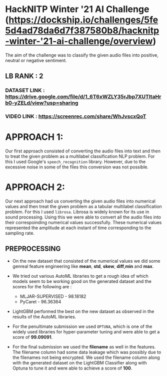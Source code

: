 # HackNITP Winter '21 AI Challenge (https://dockship.io/challenges/5fe5d4ad78da6d7f387580b8/hacknitp-winter-'21-ai-challenge/overview)

The aim of the challenge was to classify the given audio files into positive, neutral or negative sentiment.

## LB RANK : 2

### DATASET LINK : https://drive.google.com/file/d/1_6T6xWZLY35rJbp7XUTltaHrb0-yZELd/view?usp=sharing
### VIDEO LINK : https://screenrec.com/share/WhJvscxQoT

# APPROACH 1:

Our first approach consisted of converting the audio files into text and then to treat the given problem as a multilabel classification NLP problem. For this I used Google's ```speech_recognition``` library. However, due to the excessive noise in some of the files this conversion was not possible. 

# APPROACH 2:

Our next approach had us converting the given audio files into numerical values and then treat the given problem as a tabular multilabel classification problem. For this I used ```librosa```. Librosa is widely known for its use in sound processing. Using this we were able to convert all the audio files into their correspoinding numerical values successfully. These numerical values represented the amplitude at each instant of time corresponding to the sampling rate.

## PREPROCESSING

- On the new dataset that consisted of the numerical values we did some genreal feature engineering like **mean**, **std**, **skew**, **diff**,**min** and **max**.
- We tried out various AutoML libraries to get a rough idea of which models seem to be working good on the generated dataset and the scores for the following are :

  - MLJAR-SUPERVISED - 98.18182
  - PyCaret - 96.36364

- LightGBM performed the best on the new dataset as observed in the results of the AutoML libraries.

- For the penultimate submission we used ```OPTUNA```, which is one of the widely used libraries for hyper-parameter tuning and were able to get a score of **99.09091**.

- For the final submission we used the **filename** as well in the features. The filename column had some data leakage which was possibly due to the filenames not being encrypted. We used the filename column along with the generated dataset on the LightGBM Classifier along with Optuna to tune it and were able to achieve a score of **100**.